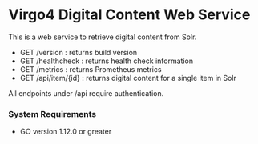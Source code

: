 # Virgo4 Digital Content Web Service

This is a web service to retrieve digital content from Solr.

* GET /version : returns build version
* GET /healthcheck : returns health check information
* GET /metrics : returns Prometheus metrics
* GET /api/item/{id} : returns digital content for a single item in Solr

All endpoints under /api require authentication.

### System Requirements

* GO version 1.12.0 or greater
